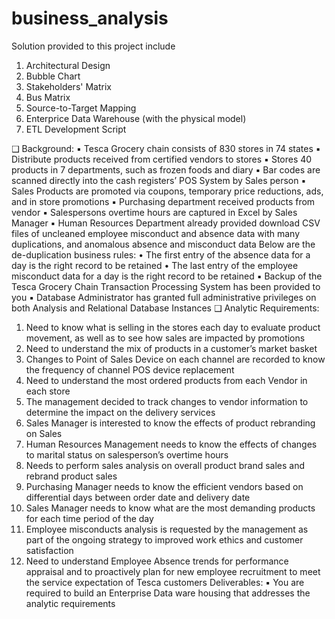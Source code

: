 # business_analysis
Solution provided to this project include
1. Architectural Design
2. Bubble Chart
3. Stakeholders' Matrix
4. Bus Matrix
5. Source-to-Target Mapping
6. Enterprice Data Warehouse (with the physical model)
7. ETL Development Script
   
❑ Background:
▪ Tesca Grocery chain consists of 830 stores in 74 states
▪ Distribute products received from certified vendors to stores
▪ Stores 40 products in 7 departments, such as frozen foods and diary
▪ Bar codes are scanned directly into the cash registers’ POS System by Sales 
person
▪ Sales Products are promoted via coupons, temporary price reductions, ads, and in 
store promotions
▪ Purchasing department received products from vendor
▪ Salespersons overtime hours are captured in Excel by Sales Manager
▪ Human Resources Department already provided download CSV files of uncleaned 
employee misconduct and absence data with many duplications, and anomalous
absence and misconduct data
Below are the de-duplication business rules:
• The first entry of the absence data for a day is the right record to be 
retained
• The last entry of the employee misconduct data for a day is the right 
record to be retained
▪ Backup of the Tesca Grocery Chain Transaction Processing System has been 
provided to you
▪ Database Administrator has granted full administrative privileges on both 
Analysis and Relational Database Instances
❑ Analytic Requirements:
1. Need to know what is selling in the stores each day to evaluate product movement, as well 
as to see how sales are impacted by promotions
2. Need to understand the mix of products in a customer’s market basket
3. Changes to Point of Sales Device on each channel are recorded to know the frequency of 
channel POS device replacement
4. Need to understand the most ordered products from each Vendor in each store
5. The management decided to track changes to vendor information to determine the impact 
on the delivery services
6. Sales Manager is interested to know the effects of product rebranding on Sales
7. Human Resources Management needs to know the effects of changes to marital status on 
salesperson’s overtime hours
8. Needs to perform sales analysis on overall product brand sales and rebrand product sales
9. Purchasing Manager needs to know the efficient vendors based on differential days between
order date and delivery date 
10. Sales Manager needs to know what are the most demanding products for each time period 
of the day
11. Employee misconducts analysis is requested by the management as part of the ongoing 
strategy to improved work ethics and customer satisfaction
12. Need to understand Employee Absence trends for performance appraisal and to proactively 
plan for new employee recruitment to meet the service expectation of Tesca customers
Deliverables:
▪ You are required to build an Enterprise Data ware housing that addresses the 
analytic requirements
